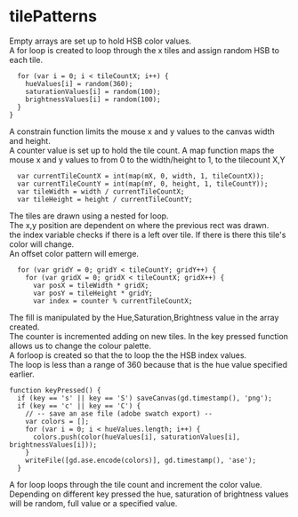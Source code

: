 
# tilePatterns
Empty arrays are set up to hold HSB color values.<br/>
A for loop is created to loop through the x tiles and assign random HSB to each tile.<br/>
```  
  for (var i = 0; i < tileCountX; i++) {
    hueValues[i] = random(360);
    saturationValues[i] = random(100);
    brightnessValues[i] = random(100);
  }
}
```
A constrain function limits the mouse x and y values to the canvas width and height.<br/>
A counter value is set up to hold the tile count.
A map function maps the mouse x and y values to from 0 to the width/height to 1, to the tilecount X,Y <br/>
```
  var currentTileCountX = int(map(mX, 0, width, 1, tileCountX));
  var currentTileCountY = int(map(mY, 0, height, 1, tileCountY));
  var tileWidth = width / currentTileCountX;
  var tileHeight = height / currentTileCountY;
```
The tiles are drawn using a nested for loop.<br/>
The x,y position are dependent on where the previous rect was drawn.<br/>
the index variable checks if there is a left over tile. If there is there this tile's color will change.<br/>
An offset color pattern will emerge.<br/>
```
  for (var gridY = 0; gridY < tileCountY; gridY++) {
    for (var gridX = 0; gridX < tileCountX; gridX++) {
      var posX = tileWidth * gridX;
      var posY = tileHeight * gridY;
      var index = counter % currentTileCountX;
```
The fill is manipulated by the Hue,Saturation,Brightness value  in the array created.<br/>
The counter is incremented adding on new tiles.
In the key pressed function allows us to change the colour palette.<br/>
A forloop is created so that the to loop the the HSB index values. <br/>
The loop is less than a range of 360 because that is the hue value specified earlier.<br/>
```
function keyPressed() {
  if (key == 's' || key == 'S') saveCanvas(gd.timestamp(), 'png');
  if (key == 'c' || key == 'C') {
    // -- save an ase file (adobe swatch export) --
    var colors = [];
    for (var i = 0; i < hueValues.length; i++) {
      colors.push(color(hueValues[i], saturationValues[i], brightnessValues[i]));
    }
    writeFile([gd.ase.encode(colors)], gd.timestamp(), 'ase');
  }
```
A for loop loops through the tile count and increment the color value.
Depending on different key pressed the hue, saturation of brightness values will be random, full value or a specified value.
